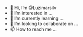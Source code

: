 - 👋 Hi, I’m @Luzimarsilv
- 👀 I’m interested in ...
- 🌱 I’m currently learning ...
- 💞️ I’m looking to collaborate on ...
- 📫 How to reach me ...

<!---
Luzimarsilv/Luzimarsilv is a ✨ special ✨ repository because its `README.md` (this file) appears on your GitHub profile.
You can click the Preview link to take a look at your changes.
--->
